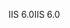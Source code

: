 <span data-ttu-id="05a1a-101">IIS 6.0</span><span class="sxs-lookup"><span data-stu-id="05a1a-101">IIS 6.0</span></span>